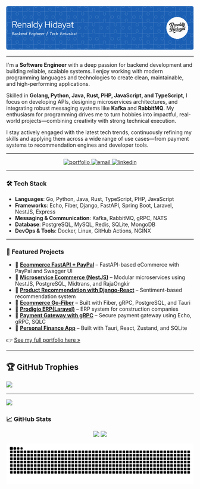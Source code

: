<img src="./images/image_banner.png" alt="hello">

---

I'm a **Software Engineer** with a deep passion for backend development and building reliable, scalable systems. I enjoy working with modern programming languages and technologies to create clean, maintainable, and high-performing applications.

Skilled in **Golang, Python, Java, Rust, PHP, JavaScript, and TypeScript**, I focus on developing APIs, designing microservices architectures, and integrating robust messaging systems like **Kafka** and **RabbitMQ**. My enthusiasm for programming drives me to turn hobbies into impactful, real-world projects—combining creativity with strong technical execution.

I stay actively engaged with the latest tech trends, continuously refining my skills and applying them across a wide range of use cases—from payment systems to recommendation engines and developer tools.

---

<p align="center">
  <a href="https://renaldyhidayatt.github.io/portofolio" target="_blank">
    <img src="https://img.shields.io/badge/Portfolio-Visit-blue?style=for-the-badge&logo=github" alt="portfolio" />
  </a>
  <a href="mailto:renaldyhidayatt@gmail.com">
    <img src="https://img.shields.io/badge/Email-renaldyhidayatt%40gmail.com-red?style=for-the-badge&logo=gmail" alt="email" />
  </a>
  <a href="https://linkedin.com/in/renaldyhidayatt">
    <img src="https://img.shields.io/badge/LinkedIn-Renaldy%20Hidayat-blue?style=for-the-badge&logo=linkedin" alt="linkedin" />
  </a>
</p>

---

### 🛠️ Tech Stack

- **Languages**: Go, Python, Java, Rust, TypeScript, PHP, JavaScript  
- **Frameworks**: Echo, Fiber, Django, FastAPI, Spring Boot, Laravel, NestJS, Express  
- **Messaging & Communication**: Kafka, RabbitMQ, gRPC, NATS  
- **Database**: PostgreSQL, MySQL, Redis, SQLite, MongoDB  
- **DevOps & Tools**: Docker, Linux, GitHub Actions, NGINX

---



### 📌 Featured Projects

- 🔗 [**Ecommerce FastAPI + PayPal**](https://github.com/renaldyhidayatt/ecomfastapireact) – FastAPI-based eCommerce with PayPal and Swagger UI
- 🔗 [**Microservice Ecommerce (NestJS)**](https://github.com/renaldyhidayatt/MicroserviceTcpNestReact) – Modular microservices using NestJS, PostgreSQL, Midtrans, and RajaOngkir
- 🔗 [**Product Recommendation with Django-React**](https://github.com/renaldyhidayatt/django_react_recommendation_product) – Sentiment-based recommendation system
- 🔗 [**Ecommerce Go-Fiber**](https://github.com/renaldyhidayatt/ecommerce_fiber_gorm) – Built with Fiber, gRPC, PostgreSQL, and Tauri
- 🔗 [**Prodigio ERP(Laravel)**](https://github.com/renaldyhidayatt/prodigio-erp-public-main) – ERP system for construction companies
- 🔗 [**Payment Gateway with gRPC**](https://github.com/renaldyhidayatt/payment-gateway-grpc) – Secure payment gateway using Echo, gRPC, SQLC
- 🔗 [**Personal Finance App**](https://github.com/renaldyhidayatt/personal-financial-management.git) – Built with Tauri, React, Zustand, and SQLite

👉 [See my full portfolio here »](https://renaldyhidayatt.github.io/portofolio)

---

## 🏆 GitHub Trophies
![](https://github-profile-trophy.vercel.app/?username=renaldyhidayatt&theme=gruvbox&no-frame=false&no-bg=true&margin-w=4)

---
[![](https://visitcount.itsvg.in/api?id=renaldyhidayatt&icon=0&color=0)](https://visitcount.itsvg.in)


### 📈 GitHub Stats

<p align="center">
  <img src="https://github-readme-stats.vercel.app/api?username=renaldyhidayatt&show_icons=true&theme=gruvbox" height="160" />
  <img src="https://github-readme-stats.vercel.app/api/top-langs/?username=renaldyhidayatt&layout=compact&theme=gruvbox" height="160" />
</p>



<img src="https://raw.githubusercontent.com/renaldyhidayatt/renaldyhidayatt/output/snake.svg" alt="Snake animation" />
